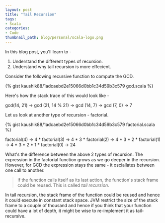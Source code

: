 ```yaml
---
layout: post
title: "Tail Recursion"
tags:
- Scala
categories:
- Code
thumbnail_path: blog/personal/scala-logo.png
---
```


In this blog post, you'll learn to - 

1. Understand the different types of recursion.
2. Understand why tail recursion is more effecient.

Consider the following recursive function to compute the GCD.

{% gist kaushik88/1adcaebd2e15066d0bb1c34d59b3c579 gcd.scala %}

Here's how the stack trace of this would look like - 

gcd(14, 21)
	-> gcd (21, 14 % 21)
	-> gcd (14, 7)
	-> gcd (7, 0)
	-> 7

Let us look at another type of recursion - factorial.

{% gist kaushik88/1adcaebd2e15066d0bb1c34d59b3c579 factorial.scala %}

factorial(4)
	-> 4 * factorial(3)
	-> 4 * 3 * factorial(2)
	-> 4 * 3 * 2 * factorial(1)
	-> 4 * 3 * 2 * 1 * factorial(0)
	-> 24

What's the difference between the above 2 types of recursion. The expression in the factorial function grows as we go deeper in the recursion. However, for GCD the expression stays the same - it osciallates between one call to another.

> If the function calls itself as its last action, the function's stack frame could be reused. This is called *tail recursion*.

In tail recursion, the stack frame of the function could be reused and hence it could execute in constant stack space. JVM restrict the size of the stack frame to a couple of thousand and hence if you think that your function could have a lot of depth, it might be wise to re-implement it as tail-recursive.